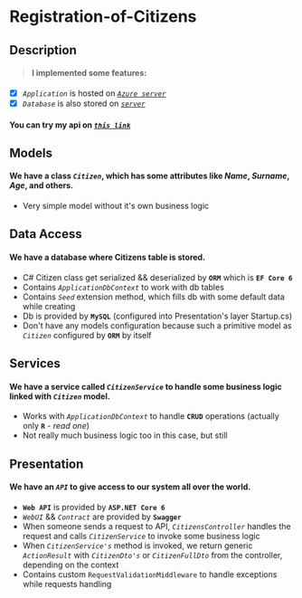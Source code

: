 # Registration-of-Citizens

## Description

> #### I implemented some features:
- [x] _`Application`_ is hosted on [_`Azure server`_](https://azure.microsoft.com/en-gb/)
- [x] _`Database`_ is also stored on [_`server`_](https://www.freesqldatabase.com)
#### You can try my api on  [_`this link`_](https://registration-of-citizens.azurewebsites.net/index.html)

## Models
#### We have a class _`Citizen`_, which has some attributes like _Name_, _Surname_, _Age_, and others.
  - Very simple model without it's own business logic

## Data Access
#### We have a database where Citizens table is stored.
  - C# Citizen class get serialized && deserialized by **`ORM`** which is **`EF Core 6`**
  - Contains _`ApplicationDbContext`_ to work with db tables
  - Contains _`Seed`_ extension method, which fills db with some default data while creating
  - Db is provided by **`MySQL`** (configured into Presentation's layer Startup.cs)
  - Don't have any models configuration because such a primitive model as _`Citizen`_ configured by **`ORM`** by itself

## Services
#### We have a service called _`CitizenService`_ to handle some business logic linked with _`Citizen`_ model.
  - Works with _`ApplicationDbContext`_ to handle **`CRUD`** operations (actually only **`R`** - _read one_)
  - Not really much business logic too in this case, but still

## Presentation
#### We have an _`API`_ to give access to our system all over the world.
  - **`Web API`** is provided by **`ASP.NET Core 6`**
  - _`WebUI`_ && _`Contract`_ are provided by **`Swagger`**
  - When someone sends a request to API, _`CitizensController`_ handles the request and calls _`CitizenService`_ to invoke some business logic
  - When _`CitizenService's`_ method is invoked, we return generic _`ActionResult`_ with _`CitizenDto's`_ or _`CitizenFullDto`_ from the controller, depending on the context
  - Contains custom `RequestValidationMiddleware` to handle exceptions while requests handling
